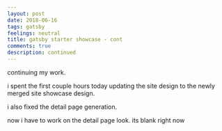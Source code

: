 ```yaml
---
layout: post
date: 2018-06-16
tags: gatsby
feelings: neutral
title: gatsby starter showcase - cont
comments: true
description: continued
---
```


continuing my work.

i spent the first couple hours today updating the site design to the newly merged site showcase design.

i also fixed the detail page generation.

now i have to work on the detail page look. its blank right now



